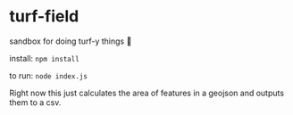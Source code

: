 # turf-field
sandbox for doing turf-y things :football:

install:
`npm install`

to run:
`node index.js`

Right now this just calculates the area of features in a geojson and outputs them to a csv.
